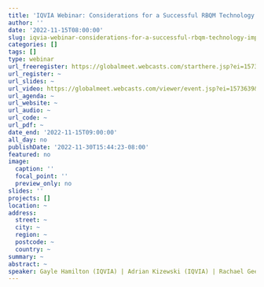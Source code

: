 ```yaml
---
title: 'IQVIA Webinar: Considerations for a Successful RBQM Technology Implementation'
author: ''
date: '2022-11-15T08:00:00'
slug: iqvia-webinar-considerations-for-a-successful-rbqm-technology-implementation
categories: []
tags: []
type: webinar
url_freeregister: https://globalmeet.webcasts.com/starthere.jsp?ei=1573639&tp_key=55a87c45a9&sti=iqviaemail&utm_campaign=2022_FallRBQMWebinar_GBU_TCS_JD&utm_medium=email&utm_source=Eloqua
url_register: ~
url_slides: ~
url_video: https://globalmeet.webcasts.com/viewer/event.jsp?ei=1573639&tp_key=55a87c45a9
url_agenda: ~
url_website: ~
url_audio: ~
url_code: ~
url_pdf: ~
date_end: '2022-11-15T09:00:00'
all_day: no
publishDate: '2022-11-30T15:44:23-08:00'
featured: no
image:
  caption: ''
  focal_point: ''
  preview_only: no
slides: ''
projects: []
location: ~
address:
  street: ~
  city: ~
  region: ~
  postcode: ~
  country: ~
summary: ~
abstract: ~
speaker: Gayle Hamilton (IQVIA) | Adrian Kizewski (IQVIA) | Rachael Geedey (IQVIA)
---
```


<!--more-->
